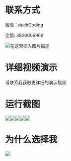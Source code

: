 # 联系方式

微信：duckCoding

企鹅: 3820006966

![在这里插入图片描述](http://upload.cxycsx.vip/91ab4bcb4f2c4c6db86365bb6d6e9c62.jpeg)

# 详细视频演示

请联系我获取更详细的演示视频

# 运行截图

![](http://www.bysj52.com/uploadfile/ueditor/image/202306/%E6%AF%95%E8%AE%BEweixin287%E7%81%AB%E9%94%85%E5%BA%97%E7%82%B9%E9%A4%90%E7%B3%BB%E7%BB%9F%E7%9A%84+ssm%E6%AF%95%E4%B8%9A%E8%AE%BE%E8%AE%A1/5.png)![](http://www.bysj52.com/uploadfile/ueditor/image/202306/%E6%AF%95%E8%AE%BEweixin287%E7%81%AB%E9%94%85%E5%BA%97%E7%82%B9%E9%A4%90%E7%B3%BB%E7%BB%9F%E7%9A%84+ssm%E6%AF%95%E4%B8%9A%E8%AE%BE%E8%AE%A1/4.png)![](http://www.bysj52.com/uploadfile/ueditor/image/202306/%E6%AF%95%E8%AE%BEweixin287%E7%81%AB%E9%94%85%E5%BA%97%E7%82%B9%E9%A4%90%E7%B3%BB%E7%BB%9F%E7%9A%84+ssm%E6%AF%95%E4%B8%9A%E8%AE%BE%E8%AE%A1/2.png)![](http://www.bysj52.com/uploadfile/ueditor/image/202306/%E6%AF%95%E8%AE%BEweixin287%E7%81%AB%E9%94%85%E5%BA%97%E7%82%B9%E9%A4%90%E7%B3%BB%E7%BB%9F%E7%9A%84+ssm%E6%AF%95%E4%B8%9A%E8%AE%BE%E8%AE%A1/1.png)![](http://www.bysj52.com/uploadfile/ueditor/image/202306/%E6%AF%95%E8%AE%BEweixin287%E7%81%AB%E9%94%85%E5%BA%97%E7%82%B9%E9%A4%90%E7%B3%BB%E7%BB%9F%E7%9A%84+ssm%E6%AF%95%E4%B8%9A%E8%AE%BE%E8%AE%A1/3.png)

# 为什么选择我

![](http://upload.cxycsx.vip/%E7%A8%8B%E5%BA%8F%E8%AE%BE%E8%AE%A1.png)

